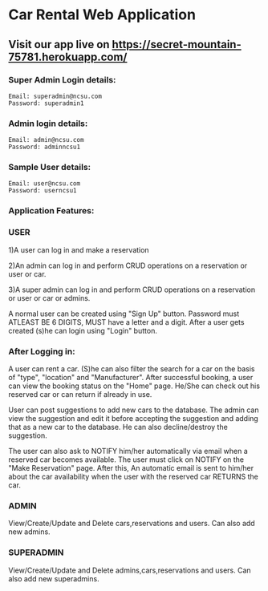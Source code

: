 # Car Rental Web Application

## Visit our app live on https://secret-mountain-75781.herokuapp.com/

### Super Admin Login details:
```
Email: superadmin@ncsu.com    
Password: superadmin1
```
### Admin login details:
```
Email: admin@ncsu.com
Password: adminncsu1
```
### Sample User details:
```
Email: user@ncsu.com
Password: userncsu1
```
### Application Features:

### USER
1)A user can log in and make a reservation

2)An admin can log in and perform CRUD operations on a reservation or user or car.

3)A super admin can log in and perform CRUD operations on a reservation or user or car or admins.

A normal user can be created using "Sign Up" button. Password must ATLEAST BE 6 DIGITS, MUST have a letter and a digit.
After a user gets created (s)he can login using "Login" button.

### After Logging in: 
A user can rent a car. (S)he can also filter the search for a car on the basis of "type", "location" and "Manufacturer".
After successful booking, a user can view the booking status on the "Home" page.
He/She can check out his reserved car or can return if already in use. 

User can post suggestions to add new cars to the database. The admin can view the suggestion and edit it before accepting the suggestion and adding that as a new car to the database. He can also decline/destroy the suggestion. 

The user can also ask to NOTIFY him/her automatically via email when a reserved car becomes available.
The user must click on NOTIFY on the "Make Reservation" page. After this, An automatic email is sent to him/her about the car availability when the user with the reserved car RETURNS the car.


### ADMIN
View/Create/Update and Delete cars,reservations and users.
Can also add new admins.

### SUPERADMIN
View/Create/Update and Delete admins,cars,reservations and users.
Can also add new superadmins.
